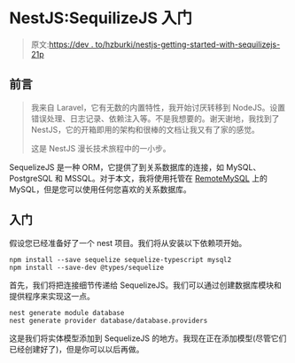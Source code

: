 # NestJS:SequilizeJS 入门

> 原文:[https://dev . to/hzburki/nestjs-getting-started-with-sequilizejs-21p](https://dev.to/hzburki/nestjs-getting-started-with-sequilizejs-21p)

## [](#preface)前言

> 我来自 Laravel，它有无数的内置特性，我开始讨厌转移到 NodeJS。设置错误处理、日志记录、依赖注入等。不是我想要的。谢天谢地，我找到了 NestJS，它的开箱即用的架构和很棒的文档让我又有了家的感觉。
> 
> 这是 NestJS 漫长技术旅程中的一小步。

SequelizeJS 是一种 ORM，它提供了到关系数据库的连接，如 MySQL、PostgreSQL 和 MSSQL。对于本文，我将使用托管在 [RemoteMySQL](https://remotemysql.com/) 上的 MySQL，但是您可以使用任何您喜欢的关系数据库。

## [](#getting-started)入门

假设您已经准备好了一个 nest 项目。我们将从安装以下依赖项开始。

```
npm install --save sequelize sequelize-typescript mysql2
npm install --save-dev @types/sequelize 
```

首先，我们将把连接细节传递给 SequelizeJS。我们可以通过创建数据库模块和提供程序来实现这一点。

```
nest generate module database
nest generate provider database/database.providers 
```

这是我们将实体模型添加到 SequelizeJS 的地方。我现在正在添加模型(尽管它们已经创建好了)，但是你可以以后再做。